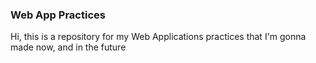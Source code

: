 ### Web App Practices  

Hi, this is a repository for my Web Applications practices that I'm gonna made now, and in the future
